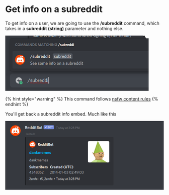 # Get info on a subreddit

To get info on a user, we are going to use the **/subreddit** command, which takes in a **subreddit \(string\)** parameter and nothing else.

![The power of slash commands!](../.gitbook/assets/image%20%285%29.png)

{% hint style="warning" %}
This command follows [nsfw content rules](../topics/nsfw.md)
{% endhint %}

You'll get back a subreddit info embed. Much like this

![Normie!](../.gitbook/assets/image%20%286%29.png)

